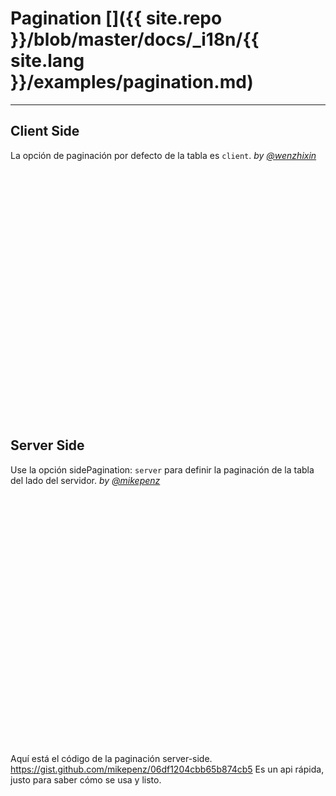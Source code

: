 # Pagination []({{ site.repo }}/blob/master/docs/_i18n/{{ site.lang }}/examples/pagination.md)

---

## Client Side

La opción de paginación por defecto de la tabla es `client`. _by [@wenzhixin](https://github.com/wenzhixin)_

<iframe width="100%" height="400" data-src="http://jsfiddle.net/wenyi/e3nk137y/42/embedded/html,js,result" allowfullscreen="allowfullscreen" frameborder="0"></iframe>


## Server Side

Use la opción sidePagination: `server` para definir la paginación de la tabla del lado del servidor. _by [@mikepenz](https://github.com/mikepenz)_

<iframe width="100%" height="400" data-src="http://jsfiddle.net/4r6g4cfu/3/embedded/html,js,result" allowfullscreen="allowfullscreen" frameborder="0"></iframe>

Aquí está el código de la paginación server-side.
https://gist.github.com/mikepenz/06df1204cbb65b874cb5
 Es un api rápida, justo para saber cómo se usa y listo.
